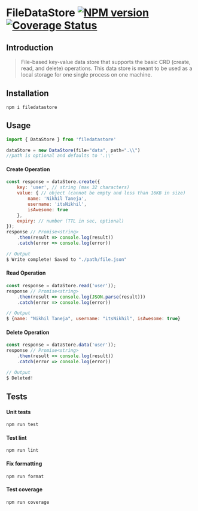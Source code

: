 # FileDataStore [![NPM version][npm-image]][npm-url] [![Coverage Status][coverage-image]][npm-url]


[npm-image]:      https://img.shields.io/npm/v/filedatastore.svg
[coverage-image]: https://coveralls.io/repos/github/itsnikhil/filedatastore/badge.svg?branch=2.0
[npm-url]:        https://npmjs.org/package/filedatastore

## Introduction

> File-based key-value data store that supports the basic CRD (create, read, and delete) operations. This data store is meant to be used as a local storage for one single process on one machine.

## Installation

``` npm i filedatastore ```


## Usage
```js
import { DataStore } from 'filedatastore'

dataStore = new DataStore(file="data", path=".\\") 
//path is optional and defaults to '.\\'
```

#### Create Operation
```js
const response = dataStore.create({
    key: 'user', // string (max 32 characters)
    value: { // object (cannot be empty and less than 16KB in size)
        name: 'Nikhil Taneja',
        username: 'itsNikhil',
        isAwesome: true
    },
    expiry: // number (TTL in sec, optional)
});
response // Promise<string>
    .then(result => console.log(result))
    .catch(error => console.log(error))

// Output
$ Write complete! Saved to "./path/file.json"
```

#### Read Operation
```js
const response = dataStore.read('user'));
response // Promise<string>
    .then(result => console.log(JSON.parse(result)))
    .catch(error => console.log(error))

// Output
$ {name: "Nikhil Taneja", username: "itsNikhil", isAwesome: true}
```

#### Delete Operation
```js
const response = dataStore.data('user'));
response // Promise<string>
    .then(result => console.log(result))
    .catch(error => console.log(error))

// Output
$ Deleted!
```

## Tests

#### Unit tests
`npm run test`

#### Test lint
`npm run lint`

#### Fix formatting
`npm run format`

#### Test coverage
`npm run coverage`
